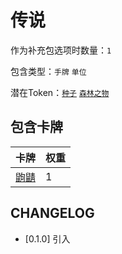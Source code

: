 # 传说

作为补充包选项时数量：`1`

包含类型：`手牌` `单位`

潜在Token：[`种子`](种子.md) [`森林之物`](森林之物.md)

## 包含卡牌

卡牌 | 权重
--- | ---
[鼩鼱](../卡牌/鼩鼱.md) | 1

## CHANGELOG

- [0.1.0] 引入
